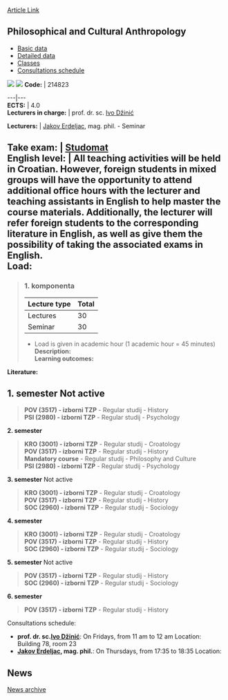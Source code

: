 [Article Link](https://www.fhs.hr/en/course/paca_a)

## Philosophical and Cultural Anthropology
  * [Basic data](https://www.fhs.hr/en/course/paca_a#v1id-523809_661513_1_0 "Basic data")
  * [Detailed data](https://www.fhs.hr/en/course/paca_a#v1id-523809_661513_1_1 "Detailed data")
  * [Classes](https://www.fhs.hr/en/course/paca_a#v1id-523809_661513_1_2 "Classes")
  * [Consultations schedule](https://www.fhs.hr/en/course/paca_a#v1id-523809_661513_1_3 "Consultations schedule")


[![](https://www.fhs.hr/img/flags/gif/hr.gif)](https://www.fhs.hr/predmet/fka_a) [![](https://www.fhs.hr/img/flags/gif/gb.gif)](https://www.fhs.hr/en/course/paca_a)
**Code:** |  214823  
  
---|---  
**ECTS:** |  4.0   
**Lecturers in charge:** |  prof. dr. sc. [Ivo Džinić](https://www.fhs.hr/staff/ivo.dzinic)   
  
**Lecturers:** |  [Jakov Erdeljac](https://www.fhs.hr/djelatnik/jakov.erdeljac), mag. phil. - Seminar  
  
**Take exam:** |  [Studomat](http://www.isvu.hr/studomat)  
**English level:** |  All teaching activities will be held in Croatian. However, foreign students in mixed groups will have the opportunity to attend additional office hours with the lecturer and teaching assistants in English to help master the course materials. Additionally, the lecturer will refer foreign students to the corresponding literature in English, as well as give them the possibility of taking the associated exams in English.   
**Load:**  
---  
> ### 1. komponenta
> | Lecture type | Total  
> ---|---  
> Lectures | 30  
> Seminar | 30  
> * Load is given in academic hour (1 academic hour = 45 minutes)   
**Description:**  
> **Learning outcomes:**  

  
**Literature:**  

  
**1. semester** Not active  
---  
> **POV (3517) - izborni TZP** - Regular studij - History  
>  **PSI (2980) - izborni TZP** - Regular studij - Psychology  
>   
  
**2. semester**  
> **KRO (3001) - izborni TZP** - Regular studij - Croatology  
>  **POV (3517) - izborni TZP** - Regular studij - History  
>  **Mandatory course** - Regular studij - Philosophy and Culture  
>  **PSI (2980) - izborni TZP** - Regular studij - Psychology  
>   
  
**3. semester** Not active  
> **KRO (3001) - izborni TZP** - Regular studij - Croatology  
>  **POV (3517) - izborni TZP** - Regular studij - History  
>  **SOC (2960) - izborni TZP** - Regular studij - Sociology  
>   
  
**4. semester**  
> **KRO (3001) - izborni TZP** - Regular studij - Croatology  
>  **POV (3517) - izborni TZP** - Regular studij - History  
>  **SOC (2960) - izborni TZP** - Regular studij - Sociology  
>   
  
**5. semester** Not active  
> **POV (3517) - izborni TZP** - Regular studij - History  
>  **SOC (2960) - izborni TZP** - Regular studij - Sociology  
>   
  
**6. semester**  
> **POV (3517) - izborni TZP** - Regular studij - History  
>   
Consultations schedule: 
  * **prof. dr. sc.[Ivo Džinić](https://www.fhs.hr/staff/ivo.dzinic)**: 
On Fridays, from 11 am to 12 am
Location: Building 78, room 23 
  * **[Jakov Erdeljac](https://www.fhs.hr/djelatnik/jakov.erdeljac), mag. phil.**: 
On Thursdays, from 17:35 to 18:35
Location: 


## News
[News archive](https://www.fhs.hr/en/course/paca_a?@=21cdo#news_119298 "News archive")
